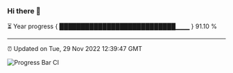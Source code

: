 ### Hi there 👋

⏳ Year progress { ███████████████████████████▁▁▁ } 91.10 %

---

⏰ Updated on Tue, 29 Nov 2022 12:39:47 GMT

![Progress Bar CI](https://github.com/ZhaoGui/ZhaoGui/workflows/Progress%20Bar%20CI/badge.svg)
